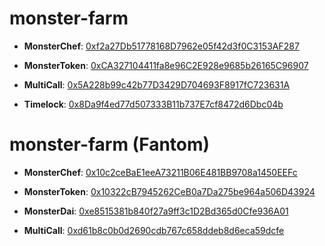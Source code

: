 # monster-farm


- **MonsterChef**: [0xf2a27Db51778168D7962e05f42d3f0C3153AF287](https://testnet.bscscan.com/address/0xf2a27Db51778168D7962e05f42d3f0C3153AF287)

- **MonsterToken**: [0xCA327104411fa8e96C2E928e9685b26165C96907](https://testnet.bscscan.com/address/0xCA327104411fa8e96C2E928e9685b26165C96907)

- **MultiCall**: [0x5A228b99c42b77D3429D704693F8917fC723631A](https://testnet.bscscan.com/address/0x5A228b99c42b77D3429D704693F8917fC723631A)

- **Timelock**: [0x8Da9f4ed77d507333B11b737E7cf8472d6Dbc04b](https://testnet.bscscan.com/address/0x8Da9f4ed77d507333B11b737E7cf8472d6Dbc04b)


# monster-farm (Fantom)

- **MonsterChef**: [0x10c2ceBaE1eeA73211B06E481BB9708a1450EEFc](https://ftmscan.com/address/0x10c2ceBaE1eeA73211B06E481BB9708a1450EEFc)

- **MonsterToken**: [0x10322cB7945262CeB0a7Da275be964a506D43924](https://ftmscan.com/address/0x10322cB7945262CeB0a7Da275be964a506D43924)

- **MonsterDai**: [0xe8515381b840f27a9ff3c1D2Bd365d0Cfe936A01](https://ftmscan.com/address/0xe8515381b840f27a9ff3c1D2Bd365d0Cfe936A01)

- **MultiCall**: [0xd61b8c0b0d2690cdb767c658ddeb8d6eca59dcfe](https://testnet.bscscan.com/address/0xd61b8c0b0d2690cdb767c658ddeb8d6eca59dcfe)



